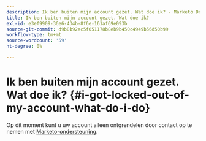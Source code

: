 ```yaml
---
description: Ik ben buiten mijn account gezet. Wat doe ik? - Marketo Docs - Productdocumentatie
title: Ik ben buiten mijn account gezet. Wat doe ik?
exl-id: e3ef9909-36e6-434b-8f6e-161af69e093b
source-git-commit: d9b8b92ac5f051178b8eb9b450c4949b56d50b99
workflow-type: tm+mt
source-wordcount: '59'
ht-degree: 0%

---
```


# Ik ben buiten mijn account gezet. Wat doe ik? {#i-got-locked-out-of-my-account-what-do-i-do}

Op dit moment kunt u uw account alleen ontgrendelen door contact op te nemen met [Marketo-ondersteuning](https://nation.marketo.com/t5/Support/ct-p/Support#).
